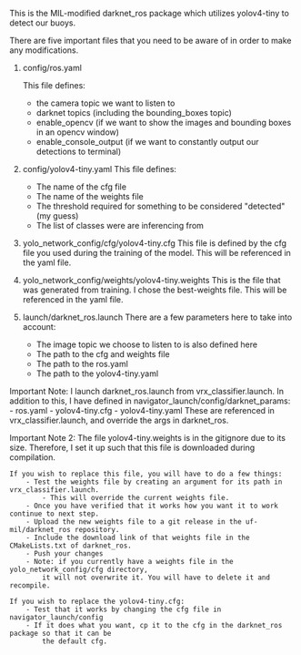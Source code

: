 This is the MIL-modified darknet_ros package which utilizes yolov4-tiny to
detect our buoys.

There are five important files that you need to be aware of in order
to make any modifications.

1. config/ros.yaml

    This file defines:
    - the camera topic we want to listen to
    - darknet topics (including the bounding_boxes topic)
    - enable_opencv (if we want to show the images and bounding boxes in an opencv window)
    - enable_console_output (if we want to constantly output our detections to terminal)

2. config/yolov4-tiny.yaml
    This file defines:
    - The name of the cfg file
    - The name of the weights file
    - The threshold required for something to be considered "detected" (my guess)
    - The list of classes were are inferencing from

3. yolo_network_config/cfg/yolov4-tiny.cfg
    This file is defined by the cfg file you used during the training of the model.
    This will be referenced in the yaml file.

4. yolo_network_config/weights/yolov4-tiny.weights
    This is the file that was generated from training. I chose the best-weights file.
    This will be referenced in the yaml file.

5. launch/darknet_ros.launch
    There are a few parameters here to take into account:
    - The image topic we choose to listen to is also defined here
    - The path to the cfg and weights file
    - The path to the ros.yaml
    - The path to the yolov4-tiny.yaml

Important Note:
    I launch darknet_ros.launch from vrx_classifier.launch.
    In addition to this, I have defined in navigator_launch/config/darknet_params:
        - ros.yaml
        - yolov4-tiny.cfg
        - yolov4-tiny.yaml
    These are referenced in vrx_classifier.launch, and override the args in darknet_ros.

Important Note 2:
    The file yolov4-tiny.weights is in the gitignore due to its size.
    Therefore, I set it up such that this file is downloaded during compilation.
    
    If you wish to replace this file, you will have to do a few things:
        - Test the weights file by creating an argument for its path in vrx_classifier.launch.
            - This will override the current weights file.
        - Once you have verified that it works how you want it to work continue to next step.
        - Upload the new weights file to a git release in the uf-mil/darknet_ros repository.
        - Include the download link of that weights file in the CMakeLists.txt of darknet_ros.
        - Push your changes
        - Note: if you currently have a weights file in the yolo_network_config/cfg directory,
            it will not overwrite it. You will have to delete it and recompile.
    
    If you wish to replace the yolov4-tiny.cfg:
        - Test that it works by changing the cfg file in navigator_launch/config
        - If it does what you want, cp it to the cfg in the darknet_ros package so that it can be
            the default cfg.

